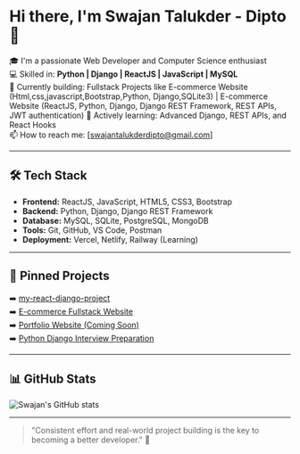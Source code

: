 # Hi there, I'm Swajan Talukder - Dipto 👋

🎓 I'm a passionate Web Developer and Computer Science enthusiast  
💻 Skilled in: **Python | Django | ReactJS | JavaScript | MySQL**  
🚀 Currently building: Fullstack Projects like E-commerce Website (Html,css,javascript,Bootstrap,Python, Django,SQLite3) | E-commerce Website (ReactJS, Python, Django, Django REST Framework, REST APIs, JWT authentication) 
🌱 Actively learning: Advanced Django, REST APIs, and React Hooks  
📫 How to reach me: [swajantalukderdipto@gmail.com]  
  

---

## 🛠 Tech Stack

- **Frontend:** ReactJS, JavaScript, HTML5, CSS3, Bootstrap  
- **Backend:** Python, Django, Django REST Framework  
- **Database:** MySQL, SQLite, PostgreSQL, MongoDB 
- **Tools:** Git, GitHub, VS Code, Postman  
- **Deployment:** Vercel, Netlify, Railway (Learning)  

---

## 📌 Pinned Projects

➡️ [my-react-django-project](#)  
➡️ [E-commerce Fullstack Website](#)  
➡️ [Portfolio Website (Coming Soon)](#)  
➡️ [Python Django Interview Preparation](#)  

---

## 📊 GitHub Stats

![Swajan's GitHub stats](https://github-readme-stats.vercel.app/api?username=swajan21&show_icons=true&theme=tokyonight)  

---

> "Consistent effort and real-world project building is the key to becoming a better developer." 🚀

